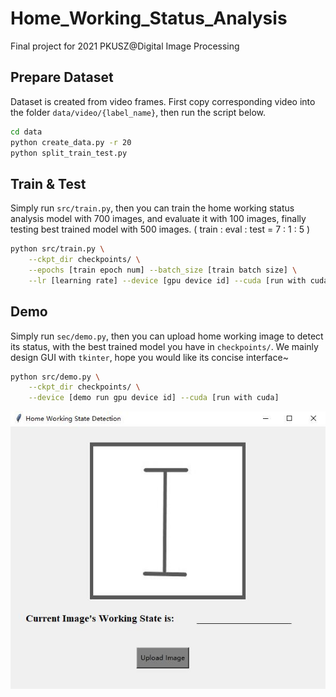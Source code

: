 # Home_Working_Status_Analysis

Final project for 2021 PKUSZ@Digital Image Processing



## Prepare Dataset

Dataset is created from video frames. First copy corresponding video into the folder `data/video/{label_name}`, then run the script below.

```bash
cd data
python create_data.py -r 20
python split_train_test.py
```



## Train & Test

Simply run `src/train.py`, then you can train the home working status analysis model with 700 images, and evaluate it with 100 images, finally testing best trained model with 500 images. ( train : eval : test = 7 : 1 : 5 )

```bash
python src/train.py \
	--ckpt_dir checkpoints/ \
    --epochs [train epoch num] --batch_size [train batch size] \
    --lr [learning rate] --device [gpu device id] --cuda [run with cuda]
```



## Demo

Simply run `sec/demo.py`, then you can upload home working image to detect its status, with the best trained model you have in `checkpoints/`. We mainly design GUI with `tkinter`, hope you would like its concise interface~

```bash
python src/demo.py \
	--ckpt_dir checkpoints/ \
	--device [demo run gpu device id] --cuda [run with cuda]
```

<div align=center><img src="./imgs/1.jpg"></div>
